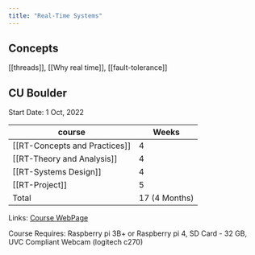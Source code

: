```yaml
---
title: "Real-Time Systems"
---
```



## Concepts

[[threads]], [[Why real time]], [[fault-tolerance]]

## CU Boulder


Start Date: 1 Oct, 2022

| course                                                | Weeks         |
| ----------------------------------------------------- | ------------- |
| [[RT-Concepts and Practices]] | 4             |
| [[RT-Theory and Analysis]]    | 4             |
| [[RT-Systems Design]]         | 4             |
| [[RT-Project]]            | 5             |
| Total                                                 | 17 (4 Months) |

Links: [Course WebPage](https://www.coursera.org/learn/real-time-embedded-systems-concepts-practices/home/week/1)

Course Requires: Raspberry pi 3B+ or Raspberry pi  4, SD Card - 32 GB, UVC Compliant Webcam (logitech c270)



<script defer src="https://cdn.commento.io/js/commento.js"></script>
<div id="commento"></div>